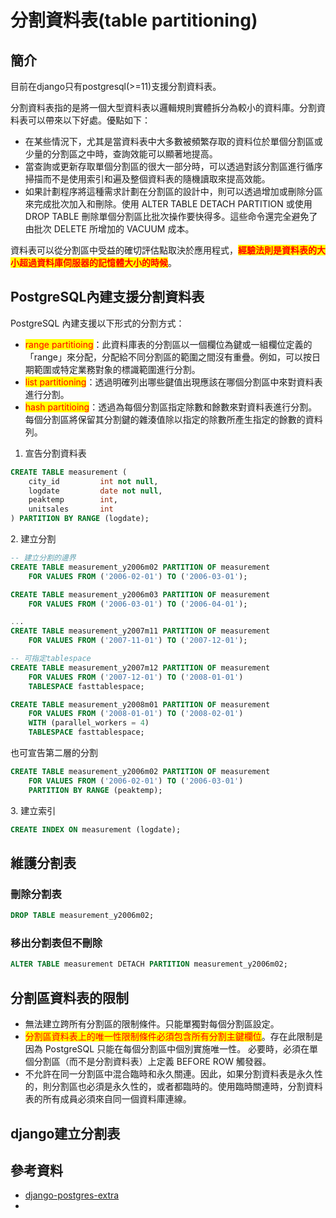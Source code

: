 # 分割資料表(table partitioning)

## 簡介

目前在django只有postgresql(>=11)支援分割資料表。

分割資料表指的是將一個大型資料表以邏輯規則實體拆分為較小的資料庫。分割資料表可以帶來以下好處。優點如下：

* 在某些情況下，尤其是當資料表中大多數被頻繁存取的資料位於單個分割區或少量的分割區之中時，查詢效能可以顯著地提高。
* 當查詢或更新存取單個分割區的很大一部分時，可以透過對該分割區進行循序掃描而不是使用索引和遍及整個資料表的隨機讀取來提高效能。
* 如果計劃程序將這種需求計劃在分割區的設計中，則可以透過增加或刪除分區來完成批次加入和刪除。使用 ALTER TABLE DETACH PARTITION 或使用 DROP TABLE 刪除單個分割區比批次操作要快得多。這些命令還完全避免了由批次 DELETE 所增加的 VACUUM 成本。

資料表可以從分割區中受益的確切評估點取決於應用程式，<mark style="color:red;">**經驗法則是資料表的大小超過資料庫伺服器的記憶體大小的時候**</mark>。

## PostgreSQL內建支援分割資料表

PostgreSQL 內建支援以下形式的分割方式：

* <mark style="color:red;">range partitioing</mark>：此資料庫表的分割區以一個欄位為鍵或一組欄位定義的「range」來分配，分配給不同分割區的範圍之間沒有重疊。例如，可以按日期範圍或特定業務對象的標識範圍進行分割。
* <mark style="color:red;">list partitioning</mark>：透過明確列出哪些鍵值出現應該在哪個分割區中來對資料表進行分割。
* <mark style="color:red;">hash partitioing</mark>：透過為每個分割區指定除數和餘數來對資料表進行分割。每個分割區將保留其分割鍵的雜湊值除以指定的除數所產生指定的餘數的資料列。

1. 宣告分割資料表

```sql
CREATE TABLE measurement (
    city_id         int not null,
    logdate         date not null,
    peaktemp        int,
    unitsales       int
) PARTITION BY RANGE (logdate);
```

2\. 建立分割

```sql
-- 建立分割的邊界
CREATE TABLE measurement_y2006m02 PARTITION OF measurement
    FOR VALUES FROM ('2006-02-01') TO ('2006-03-01');

CREATE TABLE measurement_y2006m03 PARTITION OF measurement
    FOR VALUES FROM ('2006-03-01') TO ('2006-04-01');

...
CREATE TABLE measurement_y2007m11 PARTITION OF measurement
    FOR VALUES FROM ('2007-11-01') TO ('2007-12-01');

-- 可指定tablespace
CREATE TABLE measurement_y2007m12 PARTITION OF measurement
    FOR VALUES FROM ('2007-12-01') TO ('2008-01-01')
    TABLESPACE fasttablespace;

CREATE TABLE measurement_y2008m01 PARTITION OF measurement
    FOR VALUES FROM ('2008-01-01') TO ('2008-02-01')
    WITH (parallel_workers = 4)
    TABLESPACE fasttablespace;
```

也可宣告第二層的分割

```sql
CREATE TABLE measurement_y2006m02 PARTITION OF measurement
    FOR VALUES FROM ('2006-02-01') TO ('2006-03-01')
    PARTITION BY RANGE (peaktemp);
```

3\. 建立索引

```sql
CREATE INDEX ON measurement (logdate);
```

## 維護分割表

### 刪除分割表

```sql
DROP TABLE measurement_y2006m02;
```

### 移出分割表但不刪除

```sql
ALTER TABLE measurement DETACH PARTITION measurement_y2006m02;
```

## 分割區資料表的限制

* 無法建立跨所有分割區的限制條件。只能單獨對每個分割區設定。&#x20;
* <mark style="color:red;">分割區資料表上的唯一性限制條件必須包含所有分割主鍵欄位</mark>。存在此限制是因為 PostgreSQL 只能在每個分割區中個別實施唯一性。 必要時，必須在單個分割區（而不是分割資料表）上定義 BEFORE ROW 觸發器。&#x20;
* 不允許在同一分割區中混合臨時和永久關連。因此，如果分割資料表是永久性的，則分割區也必須是永久性的，或者都臨時的。使用臨時關連時，分割資料表的所有成員必須來自同一個資料庫連線。

## django建立分割表



## 參考資料

* [django-postgres-extra](https://django-postgres-extra.readthedocs.io/en/master/table\_partitioning.html)
*
